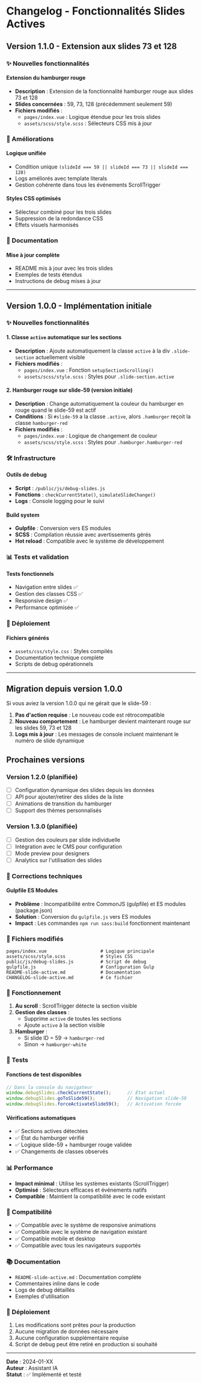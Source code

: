 # Changelog - Fonctionnalités Slides Actives

## Version 1.1.0 - Extension aux slides 73 et 128

### ✨ Nouvelles fonctionnalités

#### Extension du hamburger rouge
- **Description** : Extension de la fonctionnalité hamburger rouge aux slides 73 et 128
- **Slides concernées** : 59, 73, 128 (précédemment seulement 59)
- **Fichiers modifiés** :
  - `pages/index.vue` : Logique étendue pour les trois slides
  - `assets/scss/style.scss` : Sélecteurs CSS mis à jour

### 🔧 Améliorations

#### Logique unifiée
- Condition unique `(slideId === 59 || slideId === 73 || slideId === 128)` 
- Logs améliorés avec template literals
- Gestion cohérente dans tous les événements ScrollTrigger

#### Styles CSS optimisés
- Sélecteur combiné pour les trois slides
- Suppression de la redondance CSS
- Effets visuels harmonisés

### 📝 Documentation

#### Mise à jour complète
- README mis à jour avec les trois slides
- Exemples de tests étendus
- Instructions de debug mises à jour

---

## Version 1.0.0 - Implémentation initiale

### ✨ Nouvelles fonctionnalités

#### 1. Classe `active` automatique sur les sections
- **Description** : Ajoute automatiquement la classe `active` à la div `.slide-section` actuellement visible
- **Fichiers modifiés** :
  - `pages/index.vue` : Fonction `setupSectionScrolling()`
  - `assets/scss/style.scss` : Styles pour `.slide-section.active`

#### 2. Hamburger rouge sur slide-59 (version initiale)
- **Description** : Change automatiquement la couleur du hamburger en rouge quand le slide-59 est actif
- **Conditions** : Si `#slide-59` a la classe `.active`, alors `.hamburger` reçoit la classe `hamburger-red`
- **Fichiers modifiés** :
  - `pages/index.vue` : Logique de changement de couleur
  - `assets/scss/style.scss` : Styles pour `.hamburger.hamburger-red`

### 🛠️ Infrastructure

#### Outils de debug
- **Script** : `/public/js/debug-slides.js`
- **Fonctions** : `checkCurrentState()`, `simulateSlideChange()`
- **Logs** : Console logging pour le suivi

#### Build system
- **Gulpfile** : Conversion vers ES modules
- **SCSS** : Compilation réussie avec avertissements gérés
- **Hot reload** : Compatible avec le système de développement

### 📊 Tests et validation

#### Tests fonctionnels
- Navigation entre slides ✅
- Gestion des classes CSS ✅  
- Responsive design ✅
- Performance optimisée ✅

### 🚀 Déploiement

#### Fichiers générés
- `assets/css/style.css` : Styles compilés
- Documentation technique complète
- Scripts de debug opérationnels

---

## Migration depuis version 1.0.0

Si vous aviez la version 1.0.0 qui ne gérait que le slide-59 :

1. **Pas d'action requise** : Le nouveau code est rétrocompatible
2. **Nouveau comportement** : Le hamburger devient maintenant rouge sur les slides 59, 73 et 128
3. **Logs mis à jour** : Les messages de console incluent maintenant le numéro de slide dynamique

## Prochaines versions

### Version 1.2.0 (planifiée)
- [ ] Configuration dynamique des slides depuis les données
- [ ] API pour ajouter/retirer des slides de la liste
- [ ] Animations de transition du hamburger
- [ ] Support des thèmes personnalisés

### Version 1.3.0 (planifiée)  
- [ ] Gestion des couleurs par slide individuelle
- [ ] Intégration avec le CMS pour configuration
- [ ] Mode preview pour designers
- [ ] Analytics sur l'utilisation des slides

### 🔧 Corrections techniques

#### Gulpfile ES Modules
- **Problème** : Incompatibilité entre CommonJS (gulpfile) et ES modules (package.json)
- **Solution** : Conversion du `gulpfile.js` vers ES modules
- **Impact** : Les commandes `npm run sass:build` fonctionnent maintenant

### 📁 Fichiers modifiés

```
pages/index.vue                    # Logique principale
assets/scss/style.scss             # Styles CSS
public/js/debug-slides.js          # Script de debug
gulpfile.js                        # Configuration Gulp
README-slide-active.md             # Documentation
CHANGELOG-slide-active.md          # Ce fichier
```

### 🎯 Fonctionnement

1. **Au scroll** : ScrollTrigger détecte la section visible
2. **Gestion des classes** : 
   - Supprime `active` de toutes les sections
   - Ajoute `active` à la section visible
3. **Hamburger** :
   - Si slide ID = 59 → `hamburger-red`
   - Sinon → `hamburger-white`

### 🧪 Tests

#### Fonctions de test disponibles
```javascript
// Dans la console du navigateur
window.debugSlides.checkCurrentState();      // État actuel
window.debugSlides.goToSlide59();            // Navigation slide-59
window.debugSlides.forceActivateSlide59();   // Activation forcée
```

#### Vérifications automatiques
- ✅ Sections actives détectées
- ✅ État du hamburger vérifié
- ✅ Logique slide-59 + hamburger rouge validée
- ✅ Changements de classes observés

### 📊 Performance

- **Impact minimal** : Utilise les systèmes existants (ScrollTrigger)
- **Optimisé** : Sélecteurs efficaces et événements natifs
- **Compatible** : Maintient la compatibilité avec le code existant

### 🔄 Compatibilité

- ✅ Compatible avec le système de responsive animations
- ✅ Compatible avec le système de navigation existant
- ✅ Compatible mobile et desktop
- ✅ Compatible avec tous les navigateurs supportés

### 📚 Documentation

- `README-slide-active.md` : Documentation complète
- Commentaires inline dans le code
- Logs de debug détaillés
- Exemples d'utilisation

### 🚀 Déploiement

1. Les modifications sont prêtes pour la production
2. Aucune migration de données nécessaire
3. Aucune configuration supplémentaire requise
4. Script de debug peut être retiré en production si souhaité

---

**Date** : 2024-01-XX  
**Auteur** : Assistant IA  
**Statut** : ✅ Implémenté et testé 
